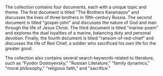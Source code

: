 The collection contains four documents, each with a unique topic and theme. The first document is titled "The Brothers Karamazov" and discusses the lives of three brothers in 19th-century Russia. The second document is titled "gospel-john" and discusses the nature of God and man through the life of Jesus Christ. The third document is titled "marine-poem" and explores the dual loyalties of a marine, balancing duty and personal devotion. Finally, the fourth document is titled "ransom-of-red-chief" and discusses the life of Red Chief, a soldier who sacrificed his own life for the greater good.

The collection also contains several search keywords related to literature, such as "Fyodor Dostoyevsky," "Russian Literature," "family dynamics," "moral philosophy," "religious faith," and "sacrifice."